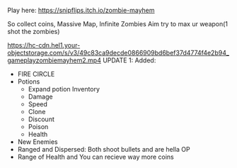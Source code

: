 Play here: https://snipflips.itch.io/zombie-mayhem

So collect coins, Massive Map, Infinite Zombies
Aim try to max ur weapon(1 shot the zombies)

https://hc-cdn.hel1.your-objectstorage.com/s/v3/49c83ca9decde0866909bd6bef37d4774f4e2b94_gameplayzombiemayhem2.mp4
UPDATE 1:
Added:
- FIRE CIRCLE
- Potions
   - Expand potion Inventory
   - Damage
   - Speed
   - Clone
   - Discount
   - Poison
   - Health
- New Enemies
- Ranged and Dispersed: Both shoot bullets and are hella OP
- Range of Health and You can recieve way more coins
